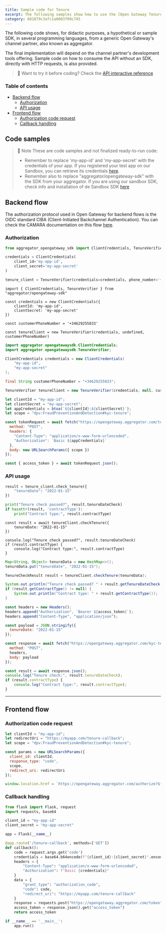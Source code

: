 ```yaml
---
title: Sample code for Tenure
excerpt: The following samples show how to use the [Open Gateway Tenure API](https://opengateway.telefonica.com/en/apis/tenure) to verify a specified length of tenure for a network subscriber to establish a level of trust for the network subscription identifier.
category: 681879c3afc1a0003709c745
---
```


The following code shows, for didactic purposes, a hypothetical or sample SDK, in several programming languages, from a generic Open Gateway's channel partner, also known as aggregator.

The final implementation will depend on the channel partner's development tools offering. Sample code on how to consume the API without an SDK, directly with HTTP requests, is also provided.

> 📘 Want to try it before coding?
> Check the [API interactive reference](https://developers.opengateway.telefonica.com/reference/checktenure)

### Table of contents
- [Backend flow](#backend-flow)
  - [Authorization](#authorization)
  - [API usage](#api-usage)
- [Frontend flow](#frontend-flow)
  - [Authorization code request](#authorization-code-request)
  - [Callback handling](#callback-handling)

## Code samples

> 📘 Note
> These are code samples and not finalized ready-to-run code:
> - Remember to replace 'my-app-id' and 'my-app-secret' with the credentials of your app.
If you registered your test app on our Sandbox, you can retrieve its credentials [here](https://sandbox.opengateway.telefonica.com/my-apps). 
> - Remember also to replace "aggregator/opengateway-sdk" with the SDK from your aggregator.
If you are using our sandbox SDK, check info and installation of de Sandbox SDK [here](/docs/sdkreference)

## Backend flow

The authorization protocol used in Open Gateway for backend flows is the OIDC standard CIBA (Client-Initiated Backchannel Authentication). You can check the CAMARA documentation on this flow [here](https://github.com/camaraproject/IdentityAndConsentManagement/blob/release-0.1.0/documentation/CAMARA-API-access-and-user-consent.md#ciba-flow-backend-flow).

### Authorization

```python Sample SDK for Python
from aggregator_opengateway_sdk import ClientCredentials, TenureVerifier

credentials = ClientCredentials(
    client_id='my-app-id',
    client_secret='my-app-secret'
)

tenure_client = TenureVerifier(credentials=credentials, phone_number='+34629255833')
```

```node Sample SDK for Node.js
import { ClientCredentials, TenureVerifier } from "aggregator/opengateway-sdk"

const credentials = new ClientCredentials({
    clientId: 'my-app-id',
    clientSecret: 'my-app-secret'
})

const customerPhoneNumber = '+34629255833'

const tenureClient = new TenureVerifier(credentials, undefined, customerPhoneNumber)
```

```java Sample SDK for Java
import aggregator.opengatewaysdk.ClientCredentials;
import aggregator.opengatewaysdk.TenureVerifier;

ClientCredentials credentials = new ClientCredentials(
    "my-app-id",
    "my-app-secret"
);

final String customerPhoneNumber = "+34629255833";

TenureVerifier tenureClient = new TenureVerifier(credentials, null, customerPhoneNumber);
```

```javascript HTTP using JavaScript (ES6)
let clientId = "my-app-id";
let clientSecret = "my-app-secret";
let appCredentials = btoa(`${clientId}:${clientSecret}`);
let scope = "dpv:FraudPreventionAndDetection#kyc-tenure";

const tokenRequest = await fetch("https://opengateway.aggregator.com/token", {
  method: "POST",
  headers: {
    "Content-Type": "application/x-www-form-urlencoded",
    "Authorization": `Basic ${appCredentials}`
  },
  body: new URLSearchParams({ scope })
});

const { access_token } = await tokenRequest.json();
```

### API usage

```python Sample SDK for Python
result = tenure_client.check_tenure({
    "tenureDate": "2022-01-15"
})

print("Tenure check passed?", result.tenureDateCheck)
if hasattr(result, 'contractType'):
    print("Contract type:", result.contractType)
```

```node Sample SDK for Node.js
const result = await tenureClient.checkTenure({
    tenureDate: "2022-01-15"
})

console.log("Tenure check passed?", result.tenureDateCheck)
if (result.contractType) {
    console.log("Contract type:", result.contractType)
}
```

```java Sample SDK for Java
Map<String, Object> tenureData = new HashMap<>();
tenureData.put("tenureDate", "2022-01-15");

TenureCheckResult result = tenureClient.checkTenure(tenureData);

System.out.println("Tenure check passed? " + result.getTenureDateCheck());
if (result.getContractType() != null) {
    System.out.println("Contract type: " + result.getContractType());
}
```

```javascript HTTP using JavaScript (ES6)
const headers = new Headers();
headers.append("Authorization", `Bearer ${access_token}`);
headers.append("Content-Type", "application/json");

const payload = JSON.stringify({
  tenureDate: "2022-01-15"
});

const response = await fetch("https://opengateway.aggregator.com/kyc-tenure/v0.1/check-tenure", {
  method: "POST",
  headers,
  body: payload
});

const result = await response.json();
console.log("Tenure check:", result.tenureDateCheck);
if (result.contractType) {
    console.log("Contract type:", result.contractType);
}
```

---

## Frontend flow

### Authorization code request

```javascript HTTP using JavaScript (ES6)
let clientId = "my-app-id";
let redirectUri = "https://myapp.com/tenure-callback";
let scope = "dpv:FraudPreventionAndDetection#kyc-tenure";

const params = new URLSearchParams({
  client_id: clientId,
  response_type: "code",
  scope,
  redirect_uri: redirectUri
});

window.location.href = `https://opengateway.aggregator.com/authorize?${params.toString()}`;
```

### Callback handling

```python HTTP using Python + Flask
from flask import Flask, request
import requests, base64

client_id = "my-app-id"
client_secret = "my-app-secret"

app = Flask(__name__)

@app.route('/tenure-callback', methods=['GET'])
def callback():
    code = request.args.get('code')
    credentials = base64.b64encode(f"{client_id}:{client_secret}".encode()).decode()
    headers = {
        "Content-Type": "application/x-www-form-urlencoded",
        "Authorization": f"Basic {credentials}"
    }
    data = {
        "grant_type": "authorization_code",
        "code": code,
        "redirect_uri": "https://myapp.com/tenure-callback"
    }
    response = requests.post("https://opengateway.aggregator.com/token", headers=headers, data=data)
    access_token = response.json().get("access_token")
    return access_token

if __name__ == '__main__':
    app.run()
```
